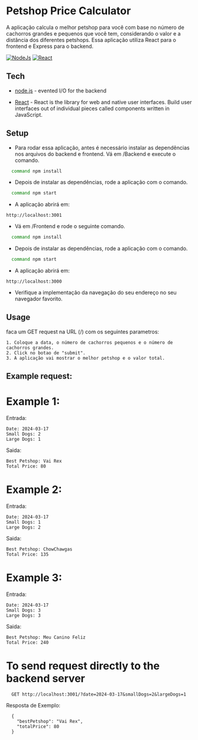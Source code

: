 # Petshop Price Calculator

A aplicação calcula o melhor petshop para você com base no número de cachorros grandes e pequenos que você tem, considerando o valor e a distância dos diferentes petshops. Essa aplicação utiliza React para o frontend e Express para o backend.

[![NodeJs](https://upload.wikimedia.org/wikipedia/commons/thumb/d/d9/Node.js_logo.svg/220px-Node.js_logo.svg.png)](https://nodejs.org/en/) [![React](https://upload.wikimedia.org/wikipedia/commons/thumb/a/a7/React-icon.svg/220px-React-icon.svg.png)](https://reactjs.org/) 


## Tech

- [node.js](https://nodejs.org/en/) - evented I/O for the backend

- [React](https://legacy.reactjs.org/) - React is the library for web and native user interfaces. Build user interfaces out of individual pieces called components written in JavaScript.
## Setup

- Para rodar essa aplicação, antes é necessário instalar as dependências nos arquivos do backend e frontend. Vá em /Backend e execute o comando.
```sh
  command npm install
```
- Depois de instalar as dependências, rode a aplicação com o comando.
```sh
  command npm start
```
- A aplicação abrirá em:
```
http://localhost:3001
```
- Vá em /Frontend e rode o seguinte comando.
```sh
  command npm install
```
- Depois de instalar as dependências, rode a aplicação com o comando.
```sh
  command npm start
```
- A aplicação abrirá em: 
```
http://localhost:3000
```
- Verifique a implementação da navegação do seu endereço no seu navegador favorito.


## Usage

faca um GET request na URL (/) com os seguintes parametros:

    1. Coloque a data, o número de cachorros pequenos e o número de cachorros grandes.
    2. Click no botao de "submit".
    3. A aplicação vai mostrar o melhor petshop e o valor total.

## Example request:

# Example 1:

Entrada:


    Date: 2024-03-17
    Small Dogs: 2
    Large Dogs: 1

Saida:

    Best Petshop: Vai Rex
    Total Price: 80

# Example 2:

Entrada:

    Date: 2024-03-17
    Small Dogs: 1
    Large Dogs: 2

Saida:

    Best Petshop: ChowChawgas
    Total Price: 135

# Example 3:

Entrada:

    Date: 2024-03-17
    Small Dogs: 3
    Large Dogs: 3
Saida:

    Best Petshop: Meu Canino Feliz
    Total Price: 240

# To send request directly to the backend server 
```
  GET http://localhost:3001/?date=2024-03-17&smallDogs=2&largeDogs=1
```
  Resposta de Exemplo:
```
  {
    "bestPetshop": "Vai Rex",
    "totalPrice": 80
  }
```


  
